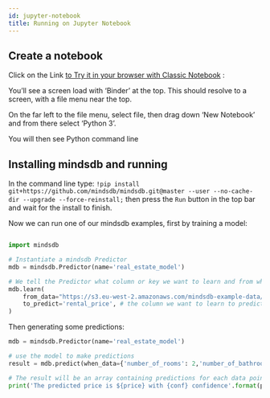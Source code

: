 ```yaml
---
id: jupyter-notebook
title: Running on Jupyter Notebook
---
```


## Create a notebook

Click on the Link [to Try it in your browser with Classic Notebook](https://mybinder.org/v2/gh/ipython/ipython-in-depth/master?filepath=binder/Index.ipynb) : 

You’ll see a screen load with ‘Binder’ at the top.  This should resolve to a screen, with a file menu near the top.

<blockquote class="imgur-embed-pub" lang="en" data-id="sYV91pv"><a href="//imgur.com/sYV91pv"></a></blockquote><script async src="//s.imgur.com/min/embed.js" charset="utf-8"></script>

On the far left to the file menu, select file, then drag down ‘New Notebook’ and from there select ‘Python 3’.

<blockquote class="imgur-embed-pub" lang="en" data-id="7m7huHY"><a href="//imgur.com/7m7huHY"></a></blockquote><script async src="//s.imgur.com/min/embed.js" charset="utf-8"></script>

You will then see Python command line

<blockquote class="imgur-embed-pub" lang="en" data-id="kl9kdv0"><a href="//imgur.com/kl9kdv0"></a></blockquote><script async src="//s.imgur.com/min/embed.js" charset="utf-8"></script>

## Installing mindsdb and running

In the command line type: `!pip install git+https://github.com/mindsdb/mindsdb.git@master --user --no-cache-dir --upgrade --force-reinstall;` then press the `Run` button in the top bar and wait for the install to finish.

<blockquote class="imgur-embed-pub" lang="en" data-id="MNkPyy3"><a href="//imgur.com/MNkPyy3"></a></blockquote><script async src="//s.imgur.com/min/embed.js" charset="utf-8"></script>

Now we can run one of our mindsdb examples, first by training a model:

```python

import mindsdb

# Instantiate a mindsdb Predictor
mdb = mindsdb.Predictor(name='real_estate_model')

# We tell the Predictor what column or key we want to learn and from what data
mdb.learn(
    from_data="https://s3.eu-west-2.amazonaws.com/mindsdb-example-data/home_rentals.csv", # the path to the file where we can learn from, (note: can be url)
    to_predict='rental_price', # the column we want to learn to predict given all the data in the file
)

```

Then generating some predictions:

```python
mdb = mindsdb.Predictor(name='real_estate_model')

# use the model to make predictions
result = mdb.predict(when_data={'number_of_rooms': 2,'number_of_bathrooms':1, 'sqft': 1190})

# The result will be an array containing predictions for each data point (in this case only one), a confidence for said prediction and a few other extra informations
print('The predicted price is ${price} with {conf} confidence'.format(price=result[0]['rental_price'], conf=result[0]['rental_price_confidence']))
```
